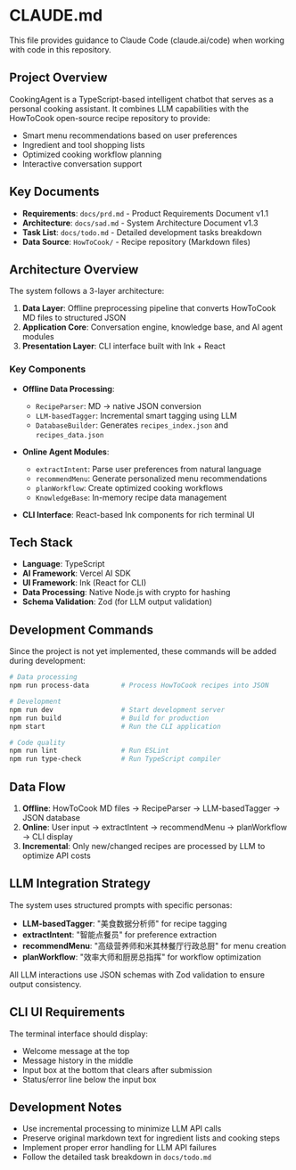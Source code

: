 
# CLAUDE.md

This file provides guidance to Claude Code (claude.ai/code) when working with code in this repository.

## Project Overview

CookingAgent is a TypeScript-based intelligent chatbot that serves as a personal cooking assistant. It combines LLM capabilities with the HowToCook open-source recipe repository to provide:

- Smart menu recommendations based on user preferences
- Ingredient and tool shopping lists
- Optimized cooking workflow planning
- Interactive conversation support

## Key Documents

- **Requirements**: `docs/prd.md` - Product Requirements Document v1.1
- **Architecture**: `docs/sad.md` - System Architecture Document v1.3  
- **Task List**: `docs/todo.md` - Detailed development tasks breakdown
- **Data Source**: `HowToCook/` - Recipe repository (Markdown files)

## Architecture Overview

The system follows a 3-layer architecture:

1. **Data Layer**: Offline preprocessing pipeline that converts HowToCook MD files to structured JSON
2. **Application Core**: Conversation engine, knowledge base, and AI agent modules
3. **Presentation Layer**: CLI interface built with Ink + React

### Key Components

- **Offline Data Processing**: 
  - `RecipeParser`: MD → native JSON conversion
  - `LLM-basedTagger`: Incremental smart tagging using LLM
  - `DatabaseBuilder`: Generates `recipes_index.json` and `recipes_data.json`

- **Online Agent Modules**:
  - `extractIntent`: Parse user preferences from natural language
  - `recommendMenu`: Generate personalized menu recommendations
  - `planWorkflow`: Create optimized cooking workflows
  - `KnowledgeBase`: In-memory recipe data management

- **CLI Interface**: React-based Ink components for rich terminal UI

## Tech Stack

- **Language**: TypeScript
- **AI Framework**: Vercel AI SDK
- **UI Framework**: Ink (React for CLI)
- **Data Processing**: Native Node.js with crypto for hashing
- **Schema Validation**: Zod (for LLM output validation)

## Development Commands

Since the project is not yet implemented, these commands will be added during development:

```bash
# Data processing
npm run process-data        # Process HowToCook recipes into JSON

# Development
npm run dev                 # Start development server
npm run build               # Build for production
npm start                   # Run the CLI application

# Code quality
npm run lint                # Run ESLint
npm run type-check          # Run TypeScript compiler
```

## Data Flow

1. **Offline**: HowToCook MD files → RecipeParser → LLM-basedTagger → JSON database
2. **Online**: User input → extractIntent → recommendMenu → planWorkflow → CLI display
3. **Incremental**: Only new/changed recipes are processed by LLM to optimize API costs

## LLM Integration Strategy

The system uses structured prompts with specific personas:
- **LLM-basedTagger**: "美食数据分析师" for recipe tagging
- **extractIntent**: "智能点餐员" for preference extraction  
- **recommendMenu**: "高级营养师和米其林餐厅行政总厨" for menu creation
- **planWorkflow**: "效率大师和厨房总指挥" for workflow optimization

All LLM interactions use JSON schemas with Zod validation to ensure output consistency.

## CLI UI Requirements

The terminal interface should display:
- Welcome message at the top
- Message history in the middle
- Input box at the bottom that clears after submission
- Status/error line below the input box

## Development Notes

- Use incremental processing to minimize LLM API calls
- Preserve original markdown text for ingredient lists and cooking steps
- Implement proper error handling for LLM API failures
- Follow the detailed task breakdown in `docs/todo.md`
